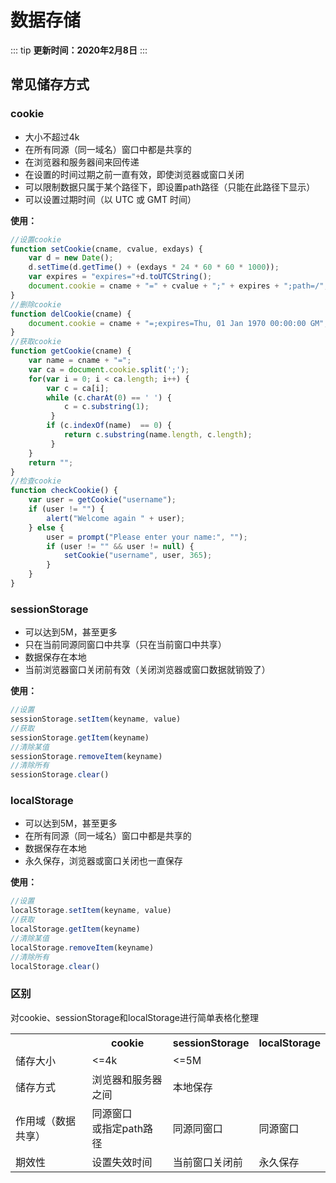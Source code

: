 # 数据存储
::: tip
**更新时间：2020年2月8日**
:::
## 常见储存方式
### cookie
* 大小不超过4k
* 在所有同源（同一域名）窗口中都是共享的
* 在浏览器和服务器间来回传递
* 在设置的时间过期之前一直有效，即使浏览器或窗口关闭
* 可以限制数据只属于某个路径下，即设置path路径（只能在此路径下显示）
* 可以设置过期时间（以 UTC 或 GMT 时间）

**使用：**

```js 
//设置cookie
function setCookie(cname, cvalue, exdays) {
    var d = new Date();
    d.setTime(d.getTime() + (exdays * 24 * 60 * 60 * 1000));
    var expires = "expires="+d.toUTCString();
    document.cookie = cname + "=" + cvalue + ";" + expires + ";path=/";
}
//删除cookie
function delCookie(cname) {
    document.cookie = cname + "=;expires=Thu, 01 Jan 1970 00:00:00 GM";
}
//获取cookie
function getCookie(cname) {
    var name = cname + "=";
    var ca = document.cookie.split(';');
    for(var i = 0; i < ca.length; i++) {
        var c = ca[i];
        while (c.charAt(0) == ' ') {
            c = c.substring(1);
         }
        if (c.indexOf(name)  == 0) {
            return c.substring(name.length, c.length);
         }
    }
    return "";
}
//检查cookie
function checkCookie() {
    var user = getCookie("username");
    if (user != "") {
        alert("Welcome again " + user);
    } else {
        user = prompt("Please enter your name:", "");
        if (user != "" && user != null) {
            setCookie("username", user, 365);
        }
    }
}
```
### sessionStorage
* 可以达到5M，甚至更多
* 只在当前同源同窗口中共享（只在当前窗口中共享）
* 数据保存在本地
* 当前浏览器窗口关闭前有效（关闭浏览器或窗口数据就销毁了）

**使用：**

```js
//设置
sessionStorage.setItem(keyname, value)
//获取
sessionStorage.getItem(keyname)
//清除某值
sessionStorage.removeItem(keyname)
//清除所有
sessionStorage.clear()
```
### localStorage
* 可以达到5M，甚至更多
* 在所有同源（同一域名）窗口中都是共享的
* 数据保存在本地
* 永久保存，浏览器或窗口关闭也一直保存

**使用：**

```js
//设置
localStorage.setItem(keyname, value)
//获取
localStorage.getItem(keyname)
//清除某值
localStorage.removeItem(keyname)
//清除所有
localStorage.clear()
```
### 区别
对cookie、sessionStorage和localStorage进行简单表格化整理

<table>
	<tr>
	    <th></th>
	    <th>cookie</th>
	    <th>sessionStorage</th>  
        <th>localStorage</th> 
	</tr >
	<tr >
	    <td>储存大小</td>
	    <td><=4k</td>
	    <td colspan="2" ><=5M</td>
	</tr>
	<tr >
        <td>储存方式</td>
        <td>浏览器和服务器之间</td>
        <td colspan="2">本地保存</td>
    </tr>
    <tr >
        <td>作用域（数据共享）</td>
        <td>同源窗口<br>或指定path路径</td>
        <td>同源同窗口</td>
        <td>同源窗口</td>
    </tr>
	<tr >
        <td>期效性</td>
        <td>设置失效时间</td>
        <td>当前窗口关闭前</td>
        <td>永久保存</td>
    </tr>
    
</table>

